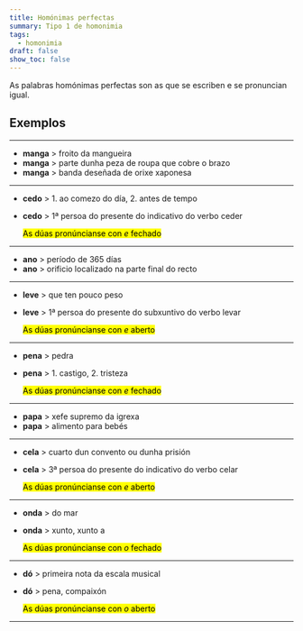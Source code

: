 ```yaml
---
title: Homónimas perfectas
summary: Tipo 1 de homonimia
tags:
  - homonimia
draft: false
show_toc: false
---
```

As palabras homónimas perfectas son as que se escriben e se pronuncian igual. 

## Exemplos

- - -

* **manga** > froito da mangueira
* **manga** > parte dunha peza de roupa que cobre o brazo
* **manga** > banda deseñada de orixe xaponesa

- - -

* **cedo** > 1. ao comezo do día, 2. antes de tempo
* **cedo** > 1ª persoa do presente do indicativo do verbo ceder

  <mark>As dúas pronúncianse con *e* fechado</mark>

- - -

* **ano** > período de 365 días
* **ano** > orificio localizado na parte final do recto

- - -

* **leve** > que ten pouco peso
* **leve** > 1ª persoa do presente do subxuntivo do verbo levar

  <mark>As dúas pronúncianse con *e* aberto</mark>

- - -

* **pena** > pedra
* **pena** > 1. castigo, 2. tristeza

  <mark>As dúas pronúncianse con *e* fechado</mark>

- - -

* **papa** > xefe supremo da igrexa
* **papa** > alimento para bebés

- - -

* **cela** > cuarto dun convento ou dunha prisión
* **cela** > 3ª persoa do presente do indicativo do verbo celar

  <mark>As dúas pronúncianse con *e* aberto</mark>

- - -

* **onda** > do mar
* **onda** > xunto, xunto a

  <mark>As dúas pronúncianse con *o* fechado</mark>

- - -

* **dó** > primeira nota da escala musical
* **dó** > pena, compaixón

  <mark>As dúas pronúncianse con *o* aberto</mark>

---